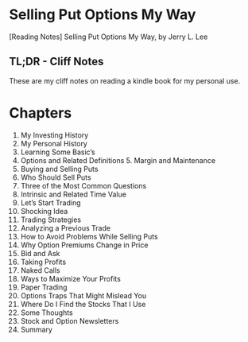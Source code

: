 # Selling Put Options My Way
[Reading Notes] Selling Put Options My Way, by Jerry L. Lee

## TL;DR - Cliff Notes 
These are my cliff notes on reading a kindle book for my personal use.

# Chapters

1. My Investing History
2. My Personal History
3. Learning Some Basic’s
4. Options and Related Definitions 5. Margin and Maintenance
6. Buying and Selling Puts
7. Who Should Sell Puts
8. Three of the Most Common Questions
9. Intrinsic and Related Time Value
10. Let’s Start Trading
11. Shocking Idea
12. Trading Strategies
13. Analyzing a Previous Trade
14. How to Avoid Problems While Selling Puts 
15. Why Option Premiums Change in Price 
16. Bid and Ask
17. Taking Profits
18. Naked Calls
19. Ways to Maximize Your Profits
20. Paper Trading
21. Options Traps That Might Mislead You 
22. Where Do I Find the Stocks That I Use 
23. Some Thoughts
24. Stock and Option Newsletters
25. Summary
